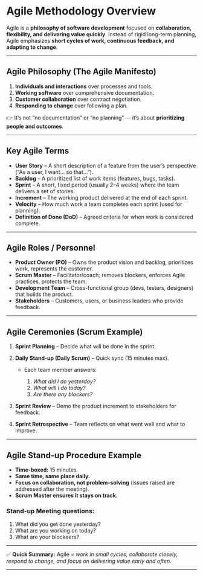 # **Agile Methodology Overview**

Agile is a **philosophy of software development** focused on **collaboration, flexibility, and delivering value quickly**. Instead of rigid long-term planning, Agile emphasizes **short cycles of work, continuous feedback, and adapting to change**.

---

## **Agile Philosophy (The Agile Manifesto)**

1. **Individuals and interactions** over processes and tools.
2. **Working software** over comprehensive documentation.
3. **Customer collaboration** over contract negotiation.
4. **Responding to change** over following a plan.

👉 It’s not “no documentation” or “no planning” — it’s about **prioritizing people and outcomes**.

---

## **Key Agile Terms**

* **User Story** – A short description of a feature from the user’s perspective (“As a user, I want… so that…”).
* **Backlog** – A prioritized list of work items (features, bugs, tasks).
* **Sprint** – A short, fixed period (usually 2–4 weeks) where the team delivers a set of stories.
* **Increment** – The working product delivered at the end of each sprint.
* **Velocity** – How much work a team completes each sprint (used for planning).
* **Definition of Done (DoD)** – Agreed criteria for when work is considered complete.

---

## **Agile Roles / Personnel**

* **Product Owner (PO)** – Owns the product vision and backlog, prioritizes work, represents the customer.
* **Scrum Master** – Facilitator/coach; removes blockers, enforces Agile practices, protects the team.
* **Development Team** – Cross-functional group (devs, testers, designers) that builds the product.
* **Stakeholders** – Customers, users, or business leaders who provide feedback.

---

## **Agile Ceremonies (Scrum Example)**

1. **Sprint Planning** – Decide what will be done in the sprint.
2. **Daily Stand-up (Daily Scrum)** – Quick sync (15 minutes max).

   * Each team member answers:

     1. *What did I do yesterday?*
     2. *What will I do today?*
     3. *Are there any blockers?*
3. **Sprint Review** – Demo the product increment to stakeholders for feedback.
4. **Sprint Retrospective** – Team reflects on what went well and what to improve.

---

## **Agile Stand-up Procedure Example**

* **Time-boxed:** 15 minutes.
* **Same time, same place daily.**
* **Focus on collaboration, not problem-solving** (issues raised are addressed after the meeting).
* **Scrum Master ensures it stays on track.**

### Stand-up Meeting questions:
1. What did you get done yesterday?
2. What are you working on today?
3. What are your blockeers?


---

✅ **Quick Summary:**
Agile = *work in small cycles, collaborate closely, respond to change, and focus on delivering value early and often.*

---

